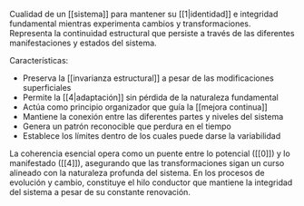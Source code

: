 Cualidad de un [[sistema]] para mantener su [[1|identidad]] e integridad fundamental mientras experimenta cambios y transformaciones. Representa la continuidad estructural que persiste a través de las diferentes manifestaciones y estados del sistema.

Características:
- Preserva la [[invarianza estructural]] a pesar de las modificaciones superficiales
- Permite la [[4|adaptación]] sin pérdida de la naturaleza fundamental
- Actúa como principio organizador que guía la [[mejora continua]]
- Mantiene la conexión entre las diferentes partes y niveles del sistema
- Genera un patrón reconocible que perdura en el tiempo
- Establece los límites dentro de los cuales puede darse la variabilidad

La coherencia esencial opera como un puente entre lo potencial ([[0]]) y lo manifestado ([[4]]), asegurando que las transformaciones sigan un curso alineado con la naturaleza profunda del sistema. En los procesos de evolución y cambio, constituye el hilo conductor que mantiene la integridad del sistema a pesar de su constante renovación.

